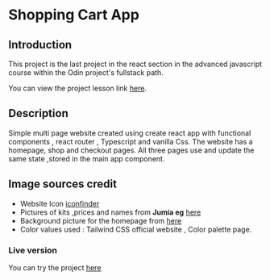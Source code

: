 # Shopping Cart App

## Introduction

This project is the last project in the react section in the advanced javascript course within the Odin project's fullstack path.

You can view the project lesson link [here](https://www.theodinproject.com/lessons/node-path-javascript-shopping-cart).

## Description

Simple multi page website created using create react app with functional components , react router , Typescript and vanilla Css.
The website has a homepage, shop and checkout pages.
All three pages use and update the same state ,stored in the main app component.

## Image sources credit

- Website Icon [iconfinder](https://www.iconfinder.com/icons/1553068/g_letter_red_alphabet_letters_icon)
- Pictures of kits ,prices and names from **Jumia eg** [here](https://www.jumia.com.eg/catalog/?q=gundam)
- Background picture for the homepage from [here](https://pixabay.com/photos/gundam-mobil-toy-product-2008559/)
- Color values used : Tailwind CSS official website , Color palette page.

### Live version

You can try the project [here](https://barghout22.github.io/shopping-cart/)
